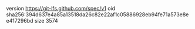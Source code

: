 version https://git-lfs.github.com/spec/v1
oid sha256:394d637e4a85a13518da26c82e22af1c05886928eb94fe71a573e8ee417296bd
size 3574
